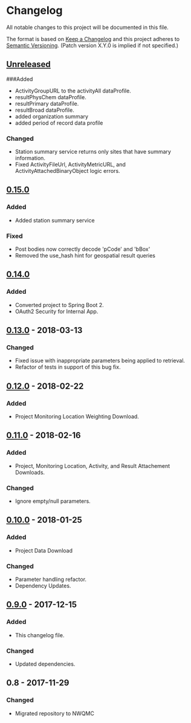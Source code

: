 # Changelog
All notable changes to this project will be documented in this file.

The format is based on [Keep a Changelog](http://keepachangelog.com/en/1.0.0/)
and this project adheres to [Semantic Versioning](http://semver.org/spec/v2.0.0.html). (Patch version X.Y.0 is implied if not specified.)

## [Unreleased]
###Added
- ActivityGroupURL to the activityAll dataProfile.
- resultPhysChem dataProfile.
- resultPrimary dataProfile.
- resultBroad dataProfile.
- added organization summary
- added period of record data profile

### Changed
- Station summary service returns only sites that have summary information.
- Fixed ActivityFileUrl, ActivityMetricURL, and ActivityAttachedBinaryObject logic errors.

## [0.15.0]
### Added
- Added station summary service

### Fixed
- Post bodies now correctly decode 'pCode' and 'bBox'
- Removed the use_hash hint for geospatial result queries

## [0.14.0]
### Added
- Converted project to Spring Boot 2.
- OAuth2 Security for Internal App.

## [0.13.0] - 2018-03-13
### Changed
- Fixed issue with inappropriate parameters being applied to retrieval.
- Refactor of tests in support of this bug fix.

## [0.12.0] - 2018-02-22
### Added
- Project Monitoring Location Weighting Download.

## [0.11.0] - 2018-02-16
### Added
- Project, Monitoring Location, Activity, and Result Attachement Downloads.
### Changed
- Ignore empty/null parameters.

## [0.10.0] - 2018-01-25
### Added
- Project Data Download
### Changed
- Parameter handling refactor.
- Dependency Updates.

## [0.9.0] - 2017-12-15
### Added
- This changelog file.

### Changed
- Updated dependencies.

## 0.8 - 2017-11-29
### Changed
- Migrated repository to NWQMC

[Unreleased]: https://github.com/NWQMC/WQP-WQX-Services/compare/wqp-0.15.0...master
[0.15.0]: https://github.com/NWQMC/WQP-WQX-Services/compare/wqp-0.14.0...wqp-0.15.0
[0.14.0]: https://github.com/NWQMC/WQP-WQX-Services/compare/wqp-0.13.0...wqp-0.14.0
[0.13.0]: https://github.com/NWQMC/WQP-WQX-Services/compare/wqp-0.12.0...wqp-0.13.0
[0.12.0]: https://github.com/NWQMC/WQP-WQX-Services/compare/wqp-0.11.0...wqp-0.12.0
[0.11.0]: https://github.com/NWQMC/WQP-WQX-Services/compare/wqp-0.10.0...wqp-0.11.0
[0.10.0]: https://github.com/NWQMC/WQP-WQX-Services/compare/wqp-0.9.0...wqp-0.10.0
[0.9.0]: https://github.com/NWQMC/WQP-WQX-Services/compare/wqp-0.8...wqp-0.9.0
